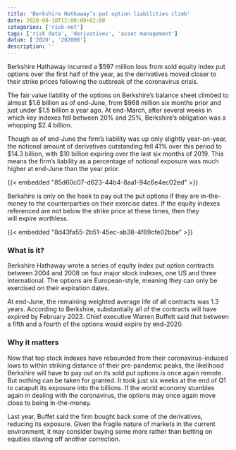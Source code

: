 ```yaml
---
title: 'Berkshire Hathaway’s put option liabilities climb'
date: 2020-08-10T12:00:00+02:00
categories: ['risk-net']
tags: ['risk data', 'derivatives', 'asset management']
datum: ['2020', '202008']
description: ''
---
```


Berkshire Hathaway incurred a $597 million loss from sold equity index put options over the first half of the year, as the derivatives moved closer to their strike prices following the outbreak of the coronavirus crisis.

The fair value liability of the options on Berkshire’s balance sheet climbed to almost $1.6 billion as of end-June, from $968 million six months prior and just under $1.5 billion a year ago. At end-March, after several weeks in which key indexes fell between 20% and 25%, Berkshire’s obligation was a whopping $2.4 billion.

Though as of end-June the firm’s liability was up only slightly year-on-year, the notional amount of derivatives outstanding fell 41% over this period to $14.3 billion, with $10 billion expiring over the last six months of 2019. This means the firm’s liability as a percentage of notional exposure was much higher at end-June than the year prior.

{{< embedded "85d60c07-d623-44b4-8aa1-94c6e4ec02ed" >}}

Berkshire is only on the hook to pay out the put options if they are in-the-money to the counterparties on their exercise dates. If the equity indexes referenced are not below the strike price at these times, then they will expire worthless.

{{< embedded "8d43fa55-2b51-45ec-ab38-4f89cfe02bbe" >}}

### What is it?

Berkshire Hathaway wrote a series of equity index put option contracts between 2004 and 2008 on four major stock indexes, one US and three international. The options are European-style, meaning they can only be exercised on their expiration dates.

At end-June, the remaining weighted average life of all contracts was 1.3 years. According to Berkshire, substantially all of the contracts will have expired by February 2023. Chief executive Warren Buffett said that between a fifth and a fourth of the options would expire by end-2020.

### Why it matters

Now that top stock indexes have rebounded from their coronavirus-induced lows to within striking distance of their pre-pandemic peaks, the likelihood Berkshire will have to pay out on its sold put options is once again remote. But nothing can be taken for granted. It took just six weeks at the end of Q1 to catapult its exposure into the billions. If the world economy stumbles again in dealing with the coronavirus, the options may once again move close to being in-the-money.

Last year, Buffet said the firm bought back some of the derivatives, reducing its exposure. Given the fragile nature of markets in the current environment, it may consider buying some more rather than betting on equities staving off another correction.

